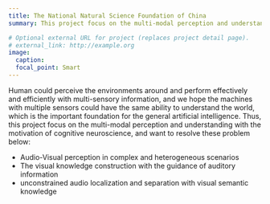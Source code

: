 ```yaml
---
title: The National Natural Science Foundation of China
summary: This project focus on the multi-modal perception and understanding with the motivation of cognitive neuroscience.

# Optional external URL for project (replaces project detail page).
# external_link: http://example.org
image:
  caption:
  focal_point: Smart
---
```

Human could perceive the environments around and perform effectively and efficiently with multi-sensory information, and we hope the machines with multiple sensors could have the same ability to understand the world, which is the important foundation for the general artificial intelligence. Thus, this project focus on the multi-modal perception and understanding with the motivation of cognitive neuroscience, and want to resolve these problem below:

+ Audio-Visual perception in complex and heterogeneous scenarios
+ The visual knowledge construction with the guidance of auditory information
+ unconstrained audio localization and separation with visual semantic knowledge
